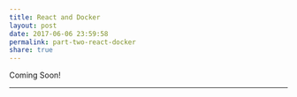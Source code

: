```yaml
---
title: React and Docker
layout: post
date: 2017-06-06 23:59:58
permalink: part-two-react-docker
share: true
---
```


Coming Soon!

---
